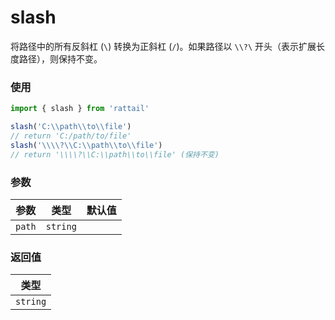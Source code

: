 # slash

将路径中的所有反斜杠 (`\`) 转换为正斜杠 (`/`)。如果路径以 `\\?\` 开头（表示扩展长度路径），则保持不变。

### 使用

```ts
import { slash } from 'rattail'

slash('C:\\path\\to\\file')
// return 'C:/path/to/file'
slash('\\\\?\\C:\\path\\to\\file')
// return '\\\\?\\C:\\path\\to\\file' (保持不变)
```

### 参数

| 参数   |   类型   | 默认值 |
| ------ | :------: | -----: |
| `path` | `string` |        |

### 返回值

|   类型   |
| :------: |
| `string` |
